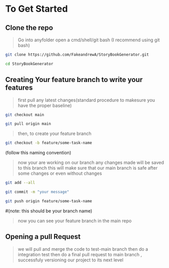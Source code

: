 # To Get Started
## Clone the repo
> Go into anyfolder open a cmd/shell/git bash (I recommend using git bash)

```bash
git clone https://github.com/FakeandrewA/StoryBookGenerator.git
```
```bash
cd StoryBookGenerator
```

## Creating Your feature branch to write your features
> first pull any latest changes(standard procedure to makesure you have the proper baseline)

```bash
git checkout main
```
```bash
git pull origin main
```
> then, to create your feature branch

```bash
git checkout -b feature/some-task-name
```
(follow this naming convention)

> now your are working on our branch any changes made will be saved to this branch
  this will make sure that our main branch is safe
  after some changes or even without changes

```bash
git add --all
```
```bash
git commit -m "your message"
```
```bash
git push origin feature/some-task-name
```
#(note: this should be your branch name)

> now you can see your feature branch in the main repo

## Opening a pull Request
> we will pull and merge the code to test-main branch then do a integration test
  then do a final pull request to main branch , successfuly versioning our project to its next level

